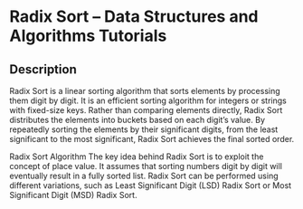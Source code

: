# Radix Sort – Data Structures and Algorithms Tutorials

## Description

Radix Sort is a linear sorting algorithm that sorts elements by processing them digit by digit. It is an efficient sorting algorithm for integers or strings with fixed-size keys. 
Rather than comparing elements directly, Radix Sort distributes the elements into buckets based on each digit’s value. By repeatedly sorting the elements by their significant digits, from the least significant to the most significant, Radix Sort achieves the final sorted order.

Radix Sort Algorithm
The key idea behind Radix Sort is to exploit the concept of place value. It assumes that sorting numbers digit by digit will eventually result in a fully sorted list. Radix Sort can be performed using different variations, such as Least Significant Digit (LSD) Radix Sort or Most Significant Digit (MSD) Radix Sort.



<!-- # ![Alt](https://assets.leetcode.com/uploads/2021/03/27/perectrec1-plane.jpg) -->